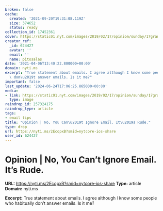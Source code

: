 ```yaml
---
broken: false
cache:
  created: '2021-09-20T19:31:08.119Z'
  size: 374652
  status: ready
collection_id: 17452361
cover: https://static01.nyt.com/images/2019/02/17/opinion/sunday/17grant/17grant-videoSixteenByNineJumbo1600.jpg?year=2019&h=814&w=1447&sig=0xb534aca139df5ed7de14e58fae55c389&tw=1
creator_ref:
  _id: 624427
  avatar: ''
  email: ''
  name: pitosalas
date: '2021-04-06T13:40:22.800000+00:00'
domain: nyti.ms
excerpt: "True statement about emails. I agree although I know some people who habitually\
  \ don\u2019t answer emails. Is it me?"
important: false
last_update: '2024-06-24T17:06:25.865000+00:00'
media:
- link: https://static01.nyt.com/images/2019/02/17/opinion/sunday/17grant/17grant-videoSixteenByNineJumbo1600.jpg?year=2019&h=814&w=1447&sig=0xb534aca139df5ed7de14e58fae55c389&tw=1
  type: image
raindrop_id: 257324175
raindrop_type: article
tags:
- email tips
title: "Opinion | No, You Can\u2019t Ignore Email. It\u2019s Rude."
type: drop
url: https://nyti.ms/2EcopxB?smid=nytcore-ios-share
user_id: 624427
---
```


# Opinion | No, You Can’t Ignore Email. It’s Rude.

**URL:** https://nyti.ms/2EcopxB?smid=nytcore-ios-share
**Type:** article
**Domain:** nyti.ms

**Excerpt:** True statement about emails. I agree although I know some people who habitually don’t answer emails. Is it me?
